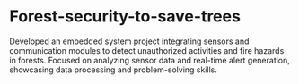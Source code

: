 # Forest-security-to-save-trees
Developed an embedded system project integrating sensors and communication modules to detect unauthorized activities and fire hazards in forests. Focused on analyzing sensor data and real-time alert generation, showcasing data processing and problem-solving skills.
